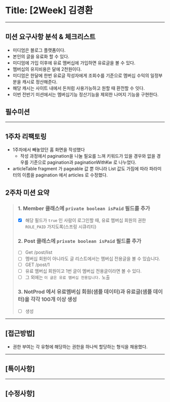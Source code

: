 # Title: [2Week] 김경환

---

## 미션 요구사항 분석 & 체크리스트

- 미디엄은 블로그 플랫폼이다.
- 본인의 글을 유료화 할 수 있다.
- 미디엄에 가입 이후에 유료 멤버십에 가입하면 유료글을 볼 수 있다.
- 멤버십의 유지비용은 달에 2천원이다.
- 미디엄은 한달에 한번 유료글 작성자에게 조회수를 기준으로 멤버십 수익의 일정부분을 캐시로 정산해준다.
- 해당 캐시는 사이트 내에서 돈처럼 사용가능하고 원할 때 환전할 수 잇다.
- 이번 전반기 미션에서는 멤버십기능 정산기능을 제외한 나머지 기능을 구현한다.

## 필수미션

---
## 1주차 리팩토링
- 1주차에서 빼놓았던 홈 화면을 작성했다
  - 작성 과정에서 pagination을 나눌 필요를 느껴 키워드가 있을 경우와 없을 경우를 기준으로 pagination과 paginationWithKw 로 나누었다.
- articleTable fragment 가 pageable 값 뿐 아니라 List 값도 가짐에 따라 파라미터의 이름을 pagination 에서 articles 로 수정했다.


## 2주차 미션 요약

> ### 1. Member 클래스에 `private boolean isPaid` 필드를 추가
>- [x] 해당 필드가 `true` 인 사람이 로그인할 때, 유료 멤버십 회원의 권한 `ROLE_PAID` 가지도록(스프링 시큐리티)
> ### 2. Post 클래스에 `private boolean isPaid` 필드를 추가
>- [ ] Get /post/list
>  - [ ] 멤버십 회원이 아니라도 글 리스트에서는 멤버십 전용글을 볼 수 있습니다.
>- [ ] GET /post/1
>  - [ ] 유료 멤버십 회원이고 1번 글이 멤버십 전용글이라면 볼 수 있다.
>  - [ ] 그 외에는 `이 글은 유료 멤버십 전용입니다.` 노출
> ### 3. NotProd 에서 유료멤버십 회원(샘플 데이터)과 유료글(샘플 데이터)을 각각 100개 이상 생성
>- [ ] 생성

---

## **[접근방법]**
- 권한 부여는 각 유형에 해당하는 권한을 하나씩 할당하는 형식을 채용했다. 

---
## **[특이사항]**

---
## **[수정사항]**
